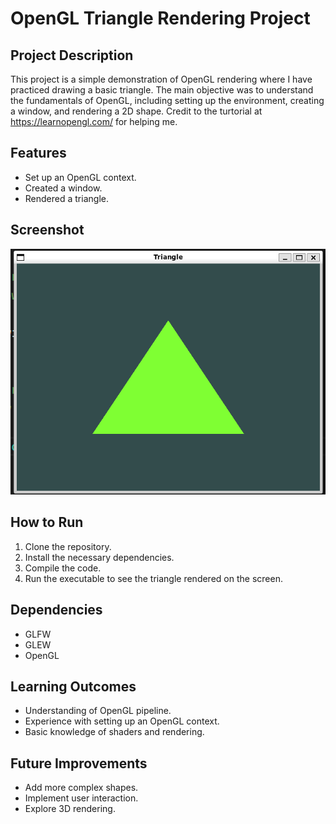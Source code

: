 # OpenGL Triangle Rendering Project

## Project Description

This project is a simple demonstration of OpenGL rendering where I have practiced drawing a basic triangle. The main objective was to understand the fundamentals of OpenGL, including setting up the environment, creating a window, and rendering a 2D shape. Credit to the turtorial at https://learnopengl.com/ for helping me.

## Features

- Set up an OpenGL context.
- Created a window.
- Rendered a triangle.

## Screenshot

![Triangle Rendering](./triangle.png)

## How to Run

1. Clone the repository.
2. Install the necessary dependencies.
3. Compile the code.
4. Run the executable to see the triangle rendered on the screen.

## Dependencies

- GLFW
- GLEW
- OpenGL

## Learning Outcomes

- Understanding of OpenGL pipeline.
- Experience with setting up an OpenGL context.
- Basic knowledge of shaders and rendering.

## Future Improvements

- Add more complex shapes.
- Implement user interaction.
- Explore 3D rendering.
